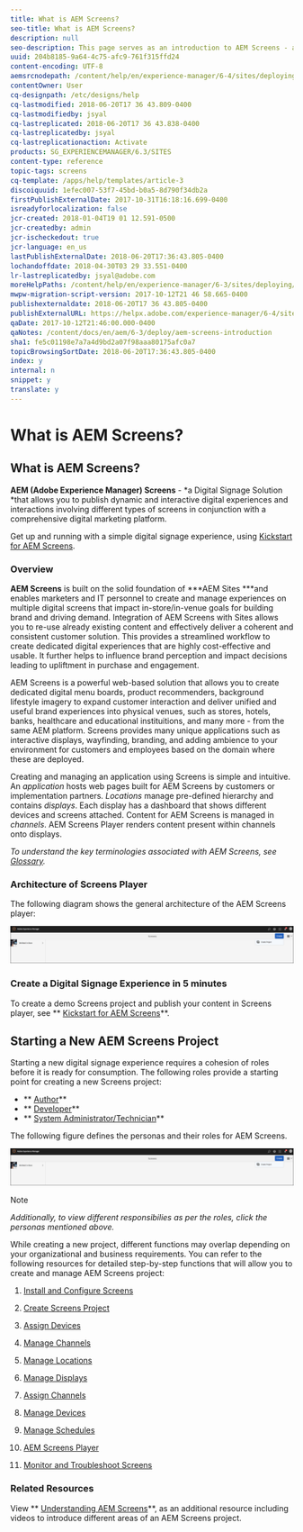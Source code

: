 ```yaml
---
title: What is AEM Screens?
seo-title: What is AEM Screens?
description: null
seo-description: This page serves as an introduction to AEM Screens - a Digital Signage Solution that allows you to publish dynamic and interactive digital experiences and interactions involving different types of screens in conjunction with a comprehensive digital marketing platform. It provides an overview of the Screens architecture with various roles involved in the project development.
uuid: 204b8185-9a64-4c75-afc9-761f315ffd24
content-encoding: UTF-8
aemsrcnodepath: /content/help/en/experience-manager/6-4/sites/deploying/using/aem-screens-introduction
contentOwner: User
cq-designpath: /etc/designs/help
cq-lastmodified: 2018-06-20T17 36 43.809-0400
cq-lastmodifiedby: jsyal
cq-lastreplicated: 2018-06-20T17 36 43.838-0400
cq-lastreplicatedby: jsyal
cq-lastreplicationaction: Activate
products: SG_EXPERIENCEMANAGER/6.3/SITES
content-type: reference
topic-tags: screens
cq-template: /apps/help/templates/article-3
discoiquuid: 1efec007-53f7-45bd-b0a5-8d790f34db2a
firstPublishExternalDate: 2017-10-31T16:18:16.699-0400
isreadyforlocalization: false
jcr-created: 2018-01-04T19 01 12.591-0500
jcr-createdby: admin
jcr-ischeckedout: true
jcr-language: en_us
lastPublishExternalDate: 2018-06-20T17:36:43.805-0400
lochandoffdate: 2018-04-30T03 29 33.551-0400
lr-lastreplicatedby: jsyal@adobe.com
moreHelpPaths: /content/help/en/experience-manager/6-3/sites/deploying/morehelp/screens;/content/help/en/experience-manager/6-3/sites/deploying/morehelp/screens
mwpw-migration-script-version: 2017-10-12T21 46 58.665-0400
publishexternaldate: 2018-06-20T17 36 43.805-0400
publishExternalURL: https://helpx.adobe.com/experience-manager/6-4/sites/deploying/using/aem-screens-introduction.html
qaDate: 2017-10-12T21:46:00.000-0400
qaNotes: /content/docs/en/aem/6-3/deploy/aem-screens-introduction
sha1: fe5c01198e7a7a4d9bd2a07f98aaa80175afc0a7
topicBrowsingSortDate: 2018-06-20T17:36:43.805-0400
index: y
internal: n
snippet: y
translate: y
---
```


# What is AEM Screens?

## What is AEM Screens?

**AEM (Adobe Experience Manager) Screens** - *a Digital Signage Solution *that allows you to publish dynamic and interactive digital experiences and interactions involving different types of screens in conjunction with a comprehensive digital marketing platform.

Get up and running with a simple digital signage experience, using [Kickstart for AEM Screens](kickstart-for-aem-screens.md).

### Overview

**AEM Screens** is built on the solid foundation of ***AEM Sites ***and enables marketers and IT personnel to create and manage experiences on multiple digital screens that impact in-store/in-venue goals for building brand and driving demand. Integration of AEM Screens with Sites allows you to re-use already existing content and effectively deliver a coherent and consistent customer solution. This provides a streamlined workflow to create dedicated digital experiences that are highly cost-effective and usable. It further helps to influence brand perception and impact decisions leading to upliftment in purchase and engagement.

AEM Screens is a powerful web-based solution that allows you to create dedicated digital menu boards, product recommenders, background lifestyle imagery to expand customer interaction and deliver unified and useful brand experiences into physical venues, such as stores, hotels, banks, healthcare and educational instituitions, and many more - from the same AEM platform. Screens provides many unique applications such as interactive displays, wayfinding, branding, and adding ambience to your environment for customers and employees based on the domain where these are deployed.

Creating and managing an application using Screens is simple and intuitive. An *application* hosts web pages built for AEM Screens by customers or implementation partners. *Locations* manage pre-defined hierarchy and contains *displays*. Each display has a dashboard that shows different devices and screens attached. Content for AEM Screens is managed in *channels*. AEM Screens Player renders content present within channels onto displays.

*To understand the key terminologies associated with AEM Screens, see [Glossary](screens-glossary.md).*

### Architecture of Screens Player

The following diagram shows the general architecture of the AEM Screens player:

![](assets/chlimage_1.png) 

### Create a Digital Signage Experience in 5 minutes

To create a demo Screens project and publish your content in Screens player, see ** [Kickstart for AEM Screens](kickstart-for-aem-screens.md)**.

## Starting a New AEM Screens Project

Starting a new digital signage experience requires a cohesion of roles before it is ready for consumption. The following roles provide a starting point for creating a new Screens project:

* ** [Author](/content/help/en/experience-manager/6-4/sites/authoring/using/authoring-screens)**
* ** [Developer](/content/help/en/experience-manager/6-4/sites/developing/using/developing-screens)**
* ** [System Administrator/Technician](/content/help/en/experience-manager/6-4/sites/administering/using/administering-screens)**

The following figure defines the personas and their roles for AEM Screens.

![](assets/chlimage_1.png)

>[!NOTE]
>
><p><i>Additionally, to view different responsibilies as per the roles, click the personas mentioned above.</i></p>

While creating a new project, different functions may overlap depending on your organizational and business requirements. You can refer to the following resources for detailed step-by-step functions that will allow you to create and manage AEM Screens project:

1. [Install and Configure Screens](configuring-screens-introduction.md)
1. [Create Screens Project](/content/help/en/experience-manager/6-4/sites/authoring/using/creating-a-screens-project)
1. [Assign Devices](/content/help/en/experience-manager/6-4/sites/authoring/using/managing-devices)
1. [Manage Channels](/content/help/en/experience-manager/6-4/sites/authoring/using/managing-channels)
1. [Manage Locations](/content/help/en/experience-manager/6-4/sites/authoring/using/managing-locations)
1. [Manage Displays](/content/help/en/experience-manager/6-4/sites/authoring/using/managing-displays)
1. [Assign Channels](/content/help/en/experience-manager/6-4/sites/authoring/using/channel-assignment)
1. [Manage Devices](https://chl-auth/content/help/en/experience-manager/6-4/sites/authoring/using/managing-devices.html)
1. [Manage Schedules](https://chl-author.corp./content/help/en/experience-manager/6-4/sites/authoring/using/managing-schedules.html)
1. [AEM Screens Player](https://chl-author.corp.ad/content/help/en/experience-manager/6-4/sites/authoring/using/working-with-screens-player.html)  

1. [Monitor and Troubleshoot Screens](/content/help/en/experience-manager/6-4/sites/administering/using/monitoring-screens)

### Related Resources

View ** [Understanding AEM Screens](https://helpx.adobe.com/experience-manager/kt/screens/using/screens-concepts-feature-video-understand.html)**, as an additional resource including videos to introduce different areas of an AEM Screens project.  

